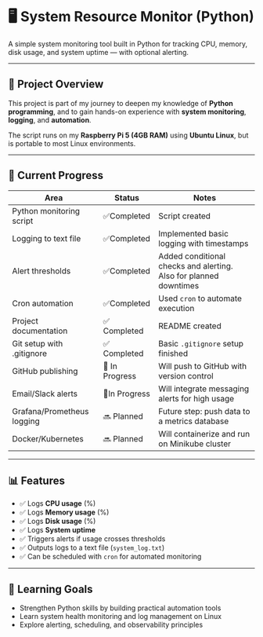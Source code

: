 # 🖥️ System Resource Monitor (Python)

A simple system monitoring tool built in Python for tracking CPU, memory, disk usage, and system uptime — with optional alerting.

---

## 📌 Project Overview

This project is part of my journey to deepen my knowledge of **Python programming**, and to gain hands-on experience with **system monitoring**, **logging**, and **automation**.

The script runs on my **Raspberry Pi 5 (4GB RAM)** using **Ubuntu Linux**, but is portable to most Linux environments.

---

## 🚧 Current Progress

| Area                      | Status        | Notes                                                                 |
|---------------------------|---------------|-----------------------------------------------------------------------|
| Python monitoring script  | ✅Completed   | Script created                                                        |
| Logging to text file      | ✅Completed   | Implemented basic logging with timestamps                             |
| Alert thresholds          | ✅Completed   | Added conditional checks and alerting. Also for planned downtimes     |
| Cron automation           | ✅Completed   | Used `cron` to automate execution                                     |
| Project documentation     | ✅ Completed  | README created                                                        |
| Git setup with .gitignore | ✅ Completed  | Basic `.gitignore` setup finished                                     |
| GitHub publishing         | 🚧 In Progress| Will push to GitHub with version control                              |
| Email/Slack alerts        | 🚧In Progress | Will integrate messaging alerts for high usage                        |
| Grafana/Prometheus logging| 🔜 Planned     | Future step: push data to a metrics database                         |
| Docker/Kubernetes         | 🔜 Planned     | Will containerize and run on Minikube cluster                        |

---

## 📊 Features

- ✅  Logs **CPU usage** (%)
- ✅ Logs **Memory usage** (%)
- ✅ Logs **Disk usage** (%)
- ✅ Logs **System uptime**
- ✅ Triggers alerts if usage crosses thresholds
- ✅ Outputs logs to a text file (`system_log.txt`)
- ✅ Can be scheduled with `cron` for automated monitoring

---

## 🧠 Learning Goals

- Strengthen Python skills by building practical automation tools
- Learn system health monitoring and log management on Linux
- Explore alerting, scheduling, and observability principles
